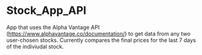 # Stock_App_API
App that uses the Alpha Vantage API (https://www.alphavantage.co/documentation/) to get data from any two user-chosen stocks. Currently compares the final prices for the last 7 days of the indiviudal stock.

